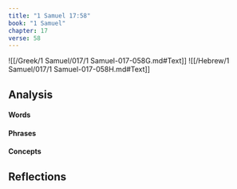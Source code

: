 ```yaml
---
title: "1 Samuel 17:58"
book: "1 Samuel"
chapter: 17
verse: 58
---
```

![[/Greek/1 Samuel/017/1 Samuel-017-058G.md#Text]]
![[/Hebrew/1 Samuel/017/1 Samuel-017-058H.md#Text]]

## Analysis

#### Words

#### Phrases

#### Concepts

## Reflections

